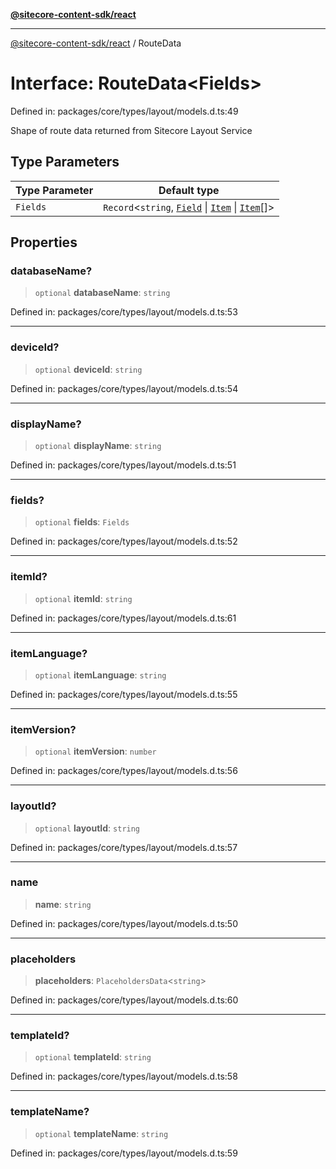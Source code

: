 [**@sitecore-content-sdk/react**](../README.md)

***

[@sitecore-content-sdk/react](../README.md) / RouteData

# Interface: RouteData\<Fields\>

Defined in: packages/core/types/layout/models.d.ts:49

Shape of route data returned from Sitecore Layout Service

## Type Parameters

| Type Parameter | Default type |
| ------ | ------ |
| `Fields` | `Record`\<`string`, [`Field`](Field.md) \| [`Item`](Item.md) \| [`Item`](Item.md)[]\> |

## Properties

### databaseName?

> `optional` **databaseName**: `string`

Defined in: packages/core/types/layout/models.d.ts:53

***

### deviceId?

> `optional` **deviceId**: `string`

Defined in: packages/core/types/layout/models.d.ts:54

***

### displayName?

> `optional` **displayName**: `string`

Defined in: packages/core/types/layout/models.d.ts:51

***

### fields?

> `optional` **fields**: `Fields`

Defined in: packages/core/types/layout/models.d.ts:52

***

### itemId?

> `optional` **itemId**: `string`

Defined in: packages/core/types/layout/models.d.ts:61

***

### itemLanguage?

> `optional` **itemLanguage**: `string`

Defined in: packages/core/types/layout/models.d.ts:55

***

### itemVersion?

> `optional` **itemVersion**: `number`

Defined in: packages/core/types/layout/models.d.ts:56

***

### layoutId?

> `optional` **layoutId**: `string`

Defined in: packages/core/types/layout/models.d.ts:57

***

### name

> **name**: `string`

Defined in: packages/core/types/layout/models.d.ts:50

***

### placeholders

> **placeholders**: `PlaceholdersData`\<`string`\>

Defined in: packages/core/types/layout/models.d.ts:60

***

### templateId?

> `optional` **templateId**: `string`

Defined in: packages/core/types/layout/models.d.ts:58

***

### templateName?

> `optional` **templateName**: `string`

Defined in: packages/core/types/layout/models.d.ts:59
